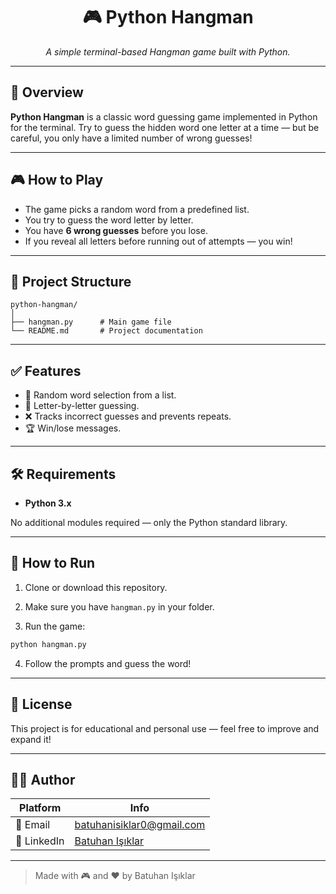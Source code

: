 
<div align="center">
  <h1>🎮 Python Hangman</h1>
</div>

<p align="center">
  <em>A simple terminal-based Hangman game built with Python.</em>
</p>

---

## 📌 Overview

**Python Hangman** is a classic word guessing game implemented in Python for the terminal. 
Try to guess the hidden word one letter at a time — but be careful, you only have a limited number of wrong guesses!

---

## 🎮 How to Play

- The game picks a random word from a predefined list.
- You try to guess the word letter by letter.
- You have **6 wrong guesses** before you lose.
- If you reveal all letters before running out of attempts — you win!

---

## 🧩 Project Structure

```
python-hangman/
│
├── hangman.py      # Main game file
└── README.md       # Project documentation
```

---

## ✅ Features

- 🎯 Random word selection from a list.
- 🔡 Letter-by-letter guessing.
- ❌ Tracks incorrect guesses and prevents repeats.
- 🏆 Win/lose messages.

---

## 🛠️ Requirements

- **Python 3.x**

No additional modules required — only the Python standard library.

---

## 🚀 How to Run

1. Clone or download this repository.

2. Make sure you have `hangman.py` in your folder.

3. Run the game:

```bash
python hangman.py
```

4. Follow the prompts and guess the word!

---

## 📄 License

This project is for educational and personal use — feel free to improve and expand it!

---

## 🙋‍♂️ Author

| Platform | Info |
|----------|------|
| 📧 Email | [batuhanisiklar0@gmail.com](mailto:batuhanisiklar0@gmail.com) |
| 💼 LinkedIn | [Batuhan Işıklar](https://www.linkedin.com/in/batuhanisiklar/) |

---

> Made with 🎮 and ❤️ by Batuhan Işıklar
